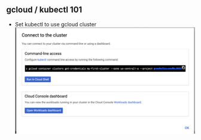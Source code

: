 ## gcloud / kubectl 101

- Set kubectl to use gcloud cluster
![kubectl][fig_1]


[fig_1]: ./images/set_kubectl_to_gcloud_cluster.png


